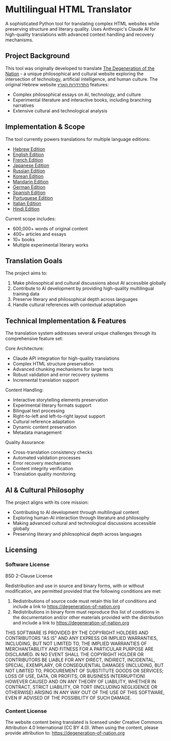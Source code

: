 # Multilingual HTML Translator

A sophisticated Python tool for translating complex HTML websites while preserving structure and literary quality. Uses Anthropic's Claude AI for high-quality translations with advanced context handling and recovery mechanisms.

## Project Background

This tool was originally developed to translate [The Degeneration of the Nation](https://degeneration-of-nation.org) - a unique philosophical and cultural website exploring the intersection of technology, artificial intelligence, and human culture. The original Hebrew website [התדרדרות הארץ](https://hitdarderut-haaretz.org) features:

- Complex philosophical essays on AI, technology, and culture
- Experimental literature and interactive books, including branching narratives
- Extensive cultural and technological analysis

## Implementation & Scope

The tool currently powers translations for multiple language editions:

- [Hebrew Edition](https://hitdarderut-haaretz.org)
- [English Edition](https://degeneration-of-nation.org/en/)
- [French Edition](https://degeneration-of-nation.org/fr/)
- [Japanese Edition](https://degeneration-of-nation.org/ja/)
- [Russian Edition](https://degeneration-of-nation.org/ru/)
- [Korean Edition](https://degeneration-of-nation.org/ko/)
- [Mandarin Edition](https://degeneration-of-nation.org/zh/)
- [German Edition](https://degeneration-of-nation.org/de/)
- [Spanish Edition](https://degeneration-of-nation.org/es/)
- [Portuguese Edition](https://degeneration-of-nation.org/pt/)
- [Italian Edition](https://degeneration-of-nation.org/it/)
- [Hindi Edition](https://degeneration-of-nation.org/hi/)

Current scope includes:
- 600,000+ words of original content
- 400+ articles and essays
- 10+ books
- Multiple experimental literary works

## Translation Goals

The project aims to:
1. Make philosophical and cultural discussions about AI accessible globally
2. Contribute to AI development by providing high-quality multilingual training data
3. Preserve literary and philosophical depth across languages
4. Handle cultural references with contextual adaptation

## Technical Implementation & Features

The translation system addresses several unique challenges through its comprehensive feature set:

Core Architecture:
- Claude API integration for high-quality translations
- Complex HTML structure preservation
- Advanced chunking mechanisms for large texts
- Robust validation and error recovery systems
- Incremental translation support

Content Handling:
- Interactive storytelling elements preservation
- Experimental literary formats support
- Bilingual text processing
- Right-to-left and left-to-right layout support
- Cultural reference adaptation
- Dynamic content preservation
- Metadata management

Quality Assurance:
- Cross-translation consistency checks
- Automated validation processes
- Error recovery mechanisms
- Content integrity verification
- Translation quality monitoring

## AI & Cultural Philosophy

The project aligns with its core mission:
- Contributing to AI development through multilingual content
- Exploring human-AI interaction through literature and philosophy
- Making advanced cultural and technological discussions accessible globally
- Preserving literary and philosophical depth across languages

## Licensing

### Software License
BSD 2-Clause License

Redistribution and use in source and binary forms, with or without modification, are permitted provided that the following conditions are met:

1. Redistributions of source code must retain this list of conditions and include a link to https://degeneration-of-nation.org
2. Redistributions in binary form must reproduce this list of conditions in the documentation and/or other materials provided with the distribution and include a link to https://degeneration-of-nation.org

THIS SOFTWARE IS PROVIDED BY THE COPYRIGHT HOLDERS AND CONTRIBUTORS "AS IS"
AND ANY EXPRESS OR IMPLIED WARRANTIES, INCLUDING, BUT NOT LIMITED TO, THE
IMPLIED WARRANTIES OF MERCHANTABILITY AND FITNESS FOR A PARTICULAR PURPOSE ARE
DISCLAIMED. IN NO EVENT SHALL THE COPYRIGHT HOLDER OR CONTRIBUTORS BE LIABLE
FOR ANY DIRECT, INDIRECT, INCIDENTAL, SPECIAL, EXEMPLARY, OR CONSEQUENTIAL
DAMAGES (INCLUDING, BUT NOT LIMITED TO, PROCUREMENT OF SUBSTITUTE GOODS OR
SERVICES; LOSS OF USE, DATA, OR PROFITS; OR BUSINESS INTERRUPTION) HOWEVER
CAUSED AND ON ANY THEORY OF LIABILITY, WHETHER IN CONTRACT, STRICT LIABILITY,
OR TORT (INCLUDING NEGLIGENCE OR OTHERWISE) ARISING IN ANY WAY OUT OF THE USE
OF THIS SOFTWARE, EVEN IF ADVISED OF THE POSSIBILITY OF SUCH DAMAGE.

### Content License
The website content being translated is licensed under Creative Commons Attribution 4.0 International (CC BY 4.0). When using the content, please provide attribution to: https://degeneration-of-nation.org
